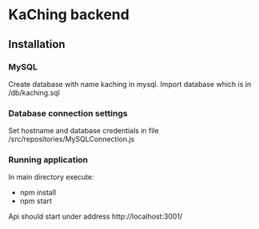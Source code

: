 # KaChing backend

## Installation

### MySQL
Create database with name kaching in mysql.
Import database which is in /db/kaching.sql

### Database connection settings

Set hostname and database credentials in file /src/repositories/MySQLConnection.js

### Running application

In main directory execute:

* npm install
* npm start

Api should start under address http://localhost:3001/
